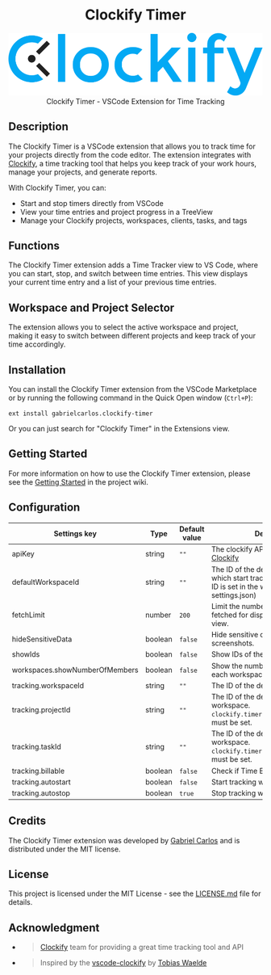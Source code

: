 <div align="center">
<h1> Clockify Timer </h1>

![Clockify logo](assets/logo/logo-full.png)
Clockify Timer - VSCode Extension for Time Tracking

</div>


## Description
The Clockify Timer is a VSCode extension that allows you to track time for your projects directly from the code editor. The extension integrates with [Clockify](https://clockify.me/), a time tracking tool that helps you keep track of your work hours, manage your projects, and generate reports.

With Clockify Timer, you can:
- Start and stop timers directly from VSCode
- View your time entries and project progress in a TreeView
- Manage your Clockify projects, workspaces, clients, tasks, and tags


## Functions
The Clockify Timer extension adds a Time Tracker view to VS Code, where you can start, stop, and switch between time entries. This view displays your current time entry and a list of your previous time entries.

## Workspace and Project Selector
The extension allows you to select the active workspace and project, making it easy to switch between different projects and keep track of your time accordingly.

## Installation
You can install the Clockify Timer extension from the VSCode Marketplace or by running the following command in the Quick Open window (`Ctrl+P`):
```
ext install gabrielcarlos.clockify-timer
```

Or you can just search for "Clockify Timer" in the Extensions view.

## Getting Started
For more information on how to use the Clockify Timer extension, please see the [Getting Started](https://github.com/GabrielCSTR/clockify-timer/wiki/Home) in the project wiki.

## Configuration

| Settings key                                      | Type    | Default value | Description |
| ------------------------------------------------- | ------- | ------------- | ------------------------------------------------------------------------------------------------------------------- |
| apiKey                                            | string  |     `""`      | The clockify API key, get key in [Clockify](https://clockify.me/)
| defaultWorkspaceId                                | string  |     `""`      | The ID of the default workspace in which start tracking (if no workspace ID is set in the workspaces settings.json)
| fetchLimit                                        | number  | `200`         | Limit the number of items that will be fetched for displaying in the tree view.
| hideSensitiveData                                 | boolean | `false`       | Hide sensitive data. Can be useful for screenshots.
| showIds                                           | boolean | `false`       | Show IDs of the data.
| workspaces.showNumberOfMembers                    | boolean | `false`       | Show the number of members for each workspace.
| tracking.workspaceId                              | string  | `""`          | The ID of the default workspace.                                                                                    |
| tracking.projectId                                | string  | `""`          | The ID of the default project in the workspace. `clockify.timer.tracking.workspaceId` must be set.                        |
| tracking.taskId                                   | string  | `""`          | The ID of the default task in the workspace. `clockify.timer.tracking.workspaceId` must be set.                           |
| tracking.billable                                 | boolean | `false`       | Check if Time Entry is billable.                                                                                    |
| tracking.autostart                                | boolean | `false`       | Start tracking with opening the IDE.                                                                                |
| tracking.autostop                                 | boolean | `true`        | Stop tracking with closing the IDE. 
## Credits
The Clockify Timer extension was developed by [Gabriel Carlos](https://github.com/GabrielCSTR) and is distributed under the MIT license.

## License
This project is licensed under the MIT License - see the [LICENSE.md](https://github.com/GabrielCSTR/clockify-timer/blob/master/LICENSE) file for details.

## Acknowledgment
- >[Clockify](https://clockify.me/) team for providing a great time tracking tool and API

- >Inspired by the [vscode-clockify](https://github.com/tobiaswaelde/vscode-clockify) by [Tobias Waelde ](https://github.com/tobiaswaelde)

